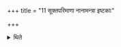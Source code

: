 +++
title = "11 सूक्तपरिमाणा नानामन्त्रा इष्टकाः"

+++

<details><summary>थिते</summary>

सूक्तपरिमाणा नानामन्त्रा इष्टकाः । यथार्थं लोकम्पृणा अथ पुरीषम् ११
</details>
